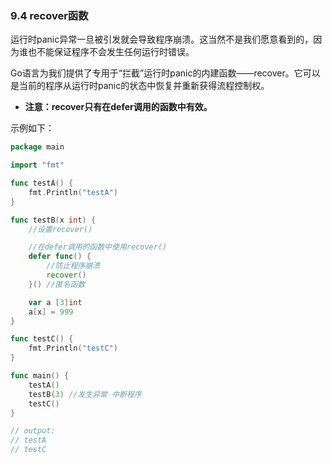 ### 9.4 recover函数

运行时panic异常一旦被引发就会导致程序崩溃。这当然不是我们愿意看到的，因为谁也不能保证程序不会发生任何运行时错误。

Go语言为我们提供了专用于“拦截”运行时panic的内建函数——recover。它可以是当前的程序从运行时panic的状态中恢复并重新获得流程控制权。

* **注意：recover只有在defer调用的函数中有效。**

示例如下：

```go
package main

import "fmt"

func testA() {
	fmt.Println("testA")
}

func testB(x int) {
	//设置recover()

	//在defer调用的函数中使用recover()
	defer func() {
		//防止程序崩溃
		recover()
	}() //匿名函数

	var a [3]int
	a[x] = 999
}

func testC() {
	fmt.Println("testC")
}

func main() {
	testA()
	testB(3) //发生异常 中断程序
	testC()
}

// output:
// testA
// testC
```



